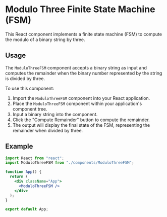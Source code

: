 # Modulo Three Finite State Machine (FSM)

This React component implements a finite state machine (FSM) to compute the modulo of a binary string by three.

## Usage

The `ModuloThreeFSM` component accepts a binary string as input and computes the remainder when the binary number represented by the string is divided by three.

To use this component:

1. Import the `ModuloThreeFSM` component into your React application.
2. Place the `ModuloThreeFSM` component within your application's component tree.
3. Input a binary string into the component.
4. Click the "Compute Remainder" button to compute the remainder.
5. The output will display the final state of the FSM, representing the remainder when divided by three.

## Example

```jsx
import React from "react";
import ModuloThreeFSM from "./components/ModuloThreeFSM";

function App() {
  return (
    <div className="App">
      <ModuloThreeFSM />
    </div>
  );
}

export default App;
```
